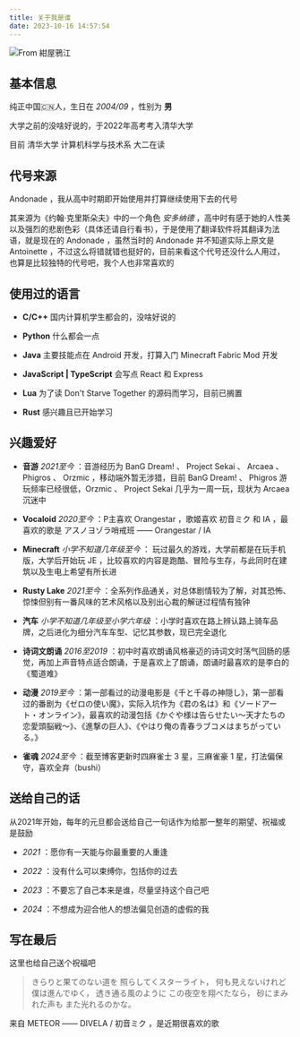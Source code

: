 ```yaml
---
title: 关于我是谁
date: 2023-10-16 14:57:54
---
```


![From 紺屋鴉江](https://s2.loli.net/2024/04/26/UafVYcN3O1MviLA.jpg)

## 基本信息

纯正中国🇨🇳人，生日在 *2004/09* ，性别为 **男**

大学之前的没啥好说的，于2022年高考考入清华大学

目前 清华大学 计算机科学与技术系 大二在读

## 代号来源

Andonade ，我从高中时期即开始使用并打算继续使用下去的代号

其来源为《约翰·克里斯朵夫》中的一个角色 *安多纳德* ，高中时有感于她的人性美以及强烈的悲剧色彩（具体还请自行看书），于是使用了翻译软件将其翻译为法语，就是现在的 Andonade ，虽然当时的 Andonade 并不知道实际上原文是 Antoinette ，不过这么将错就错也挺好的，目前来看这个代号还没什么人用过，也算是比较独特的代号吧，我个人也非常喜欢的

## 使用过的语言

- **C/C++** 国内计算机学生都会的，没啥好说的
  
- **Python** 什么都会一点

- **Java** 主要技能点在 Android 开发，打算入门 Minecraft Fabric Mod 开发

- **JavaScript | TypeScript** 会写点 React 和 Express

- **Lua** 为了读 Don't Starve Together 的源码而学习，目前已搁置

- **Rust** 感兴趣且已开始学习

## 兴趣爱好

- **音游** *2021至今* ：音游经历为 BanG Dream! 、 Project Sekai 、 Arcaea 、 Phigros 、 Orzmic ，移动端外暂无涉猎，目前 BanG Dream! 、 Phigros 游玩频率已经很低，Orzmic 、 Project Sekai 几乎为一周一玩，现状为 Arcaea 沉迷中

- **Vocaloid** *2020至今* ：P主喜欢 Orangestar ，歌姬喜欢 初音ミク 和 IA ，最喜欢的歌是 アスノヨゾラ哨戒班 —— Orangestar / IA

- **Minecraft** *小学不知道几年级至今* ： 玩过最久的游戏，大学前都是在玩手机版，大学后开始玩 JE ，比较喜欢的内容是跑酷、冒险与生存，与此同时在建筑以及生电上希望有所长进

- **Rusty Lake** *2021至今* ：全系列作品通关，对总体剧情较为了解，对其恐怖、惊悚但别有一番风味的艺术风格以及别出心裁的解谜过程情有独钟

- **汽车** *小学不知道几年级至小学六年级* ：小学时喜欢在路上辨认路上骑车品牌，之后进化为细分汽车车型、记忆其参数，现已完全退化

- **诗词文朗诵** *2016至2019* ：初中时喜欢朗诵风格豪迈的诗词文时荡气回肠的感觉，再加上声音特点适合朗诵，于是喜欢上了朗诵，朗诵时最喜欢的是李白的《蜀道难》

- **动漫** *2019至今* ：第一部看过的动漫电影是《千と千尋の神隠し》，第一部看过的番剧为《ゼロの使い魔》，实际入坑作为《君の名は》和《ソードアート・オンライン》，最喜欢的动漫包括《かぐや様は告らせたい〜天才たちの恋愛頭脳戦〜》、《進撃の巨人》、《やはり俺の青春ラブコメはまちがっている。》

- **雀魂** *2024至今* ：截至博客更新时四麻雀士 3 星，三麻雀豪 1 星，打法偏保守，喜欢全弃（bushi）

## 送给自己的话

从2021年开始，每年的元旦都会送给自己一句话作为给那一整年的期望、祝福或是鼓励

- *2021* ：愿你有一天能与你最重要的人重逢

- *2022* ：没有什么可以束缚你，包括你的过去

- *2023* ：不要忘了自己本来是谁，尽量坚持这个自己吧

- *2024* ：不想成为迎合他人的想法偏见创造的虚假的我

## 写在最后

这里也给自己送个祝福吧

> きらりと果てのない道を 照らしてくスターライト，
> 何も見えないけれど 僕は進んでゆく，
> 透き通る風のように この夜空を翔べたなら，
> 砂にまみれた声も また光れるのかな。

来自 METEOR —— DIVELA / 初音ミク ，是近期很喜欢的歌

